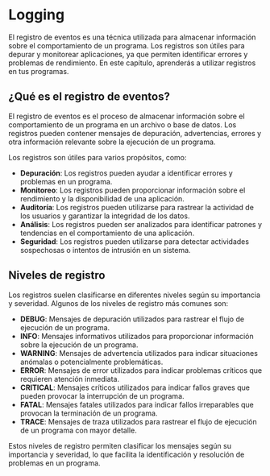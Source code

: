 # Logging

El registro de eventos es una técnica utilizada para almacenar información sobre el comportamiento de un programa. Los registros son útiles para depurar y monitorear aplicaciones, ya que permiten identificar errores y problemas de rendimiento. En este capítulo, aprenderás a utilizar registros en tus programas.

## ¿Qué es el registro de eventos?

El registro de eventos es el proceso de almacenar información sobre el comportamiento de un programa en un archivo o base de datos. Los registros pueden contener mensajes de depuración, advertencias, errores y otra información relevante sobre la ejecución de un programa.

Los registros son útiles para varios propósitos, como:

- **Depuración**: Los registros pueden ayudar a identificar errores y problemas en un programa.
- **Monitoreo**: Los registros pueden proporcionar información sobre el rendimiento y la disponibilidad de una aplicación.
- **Auditoría**: Los registros pueden utilizarse para rastrear la actividad de los usuarios y garantizar la integridad de los datos.
- **Análisis**: Los registros pueden ser analizados para identificar patrones y tendencias en el comportamiento de una aplicación.
- **Seguridad**: Los registros pueden utilizarse para detectar actividades sospechosas o intentos de intrusión en un sistema.


## Niveles de registro

Los registros suelen clasificarse en diferentes niveles según su importancia y severidad. Algunos de los niveles de registro más comunes son:

- **DEBUG**: Mensajes de depuración utilizados para rastrear el flujo de ejecución de un programa.
- **INFO**: Mensajes informativos utilizados para proporcionar información sobre la ejecución de un programa.
- **WARNING**: Mensajes de advertencia utilizados para indicar situaciones anómalas o potencialmente problemáticas.
- **ERROR**: Mensajes de error utilizados para indicar problemas críticos que requieren atención inmediata.
- **CRITICAL**: Mensajes críticos utilizados para indicar fallos graves que pueden provocar la interrupción de un programa.
- **FATAL**: Mensajes fatales utilizados para indicar fallos irreparables que provocan la terminación de un programa.
- **TRACE**: Mensajes de traza utilizados para rastrear el flujo de ejecución de un programa con mayor detalle.

Estos niveles de registro permiten clasificar los mensajes según su importancia y severidad, lo que facilita la identificación y resolución de problemas en un programa.